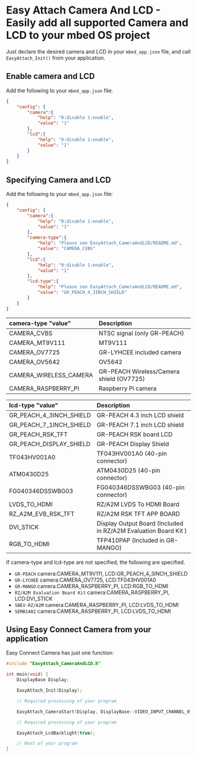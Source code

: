 # Easy Attach Camera And LCD - Easily add all supported Camera and LCD to your mbed OS project

Just declare the desired camera and LCD in your `mbed_app.json` file, and call `EasyAttach_Init()` from your application.

## Enable camera and LCD

Add the following to your ``mbed_app.json`` file:

```json
{
    "config": {
        "camera":{
            "help": "0:disable 1:enable",
            "value": "1"
        },
        "lcd":{
            "help": "0:disable 1:enable",
            "value": "1"
        }
    }
}
```

## Specifying Camera and LCD

Add the following to your ``mbed_app.json`` file:

```json
{
    "config": {
        "camera":{
            "help": "0:disable 1:enable",
            "value": "1"
        },
        "camera-type":{
            "help": "Please see EasyAttach_CameraAndLCD/README.md",
            "value": "CAMERA_CVBS"
        },
        "lcd":{
            "help": "0:disable 1:enable",
            "value": "1"
        },
        "lcd-type":{
            "help": "Please see EasyAttach_CameraAndLCD/README.md",
            "value": "GR_PEACH_4_3INCH_SHIELD"
        }
    }
}
```

| camera-type "value"        | Description                        |
|:---------------------------|:-----------------------------------|
| CAMERA_CVBS                | NTSC signal (only GR-PEACH)        |
| CAMERA_MT9V111             | MT9V111                            |
| CAMERA_OV7725              | GR-LYHCEE included camera          |
| CAMERA_OV5642              | OV5642                             |
| CAMERA_WIRELESS_CAMERA     | GR-PEACH Wireless/Camera shield (OV7725) |
| CAMERA_RASPBERRY_PI        | Raspberry Pi camera                |

| lcd-type "value"           | Description                        |
|:---------------------------|:-----------------------------------|
| GR_PEACH_4_3INCH_SHIELD    | GR-PEACH 4.3 inch LCD shield       |
| GR_PEACH_7_1INCH_SHIELD    | GR-PEACH 7.1 inch LCD shield       |
| GR_PEACH_RSK_TFT           | GR-PEACH RSK board LCD             |
| GR_PEACH_DISPLAY_SHIELD    | GR-PEACH Display Shield            |
| TF043HV001A0               | TF043HV001A0 (40-pin connector)    |
| ATM0430D25                 | ATM0430D25 (40-pin connector)      |
| FG040346DSSWBG03           | FG040346DSSWBG03 (40-pin connector)|
| LVDS_TO_HDMI               | RZ/A2M LVDS To HDMI Board          |
| RZ_A2M_EVB_RSK_TFT         | RZ/A2M RSK TFT APP BOARD           |
| DVI_STICK                  | Display Output Board (Included in RZ/A2M Evaluation Board Kit ) |
| RGB_TO_HDMI                | TFP410PAP (Included in GR-MANGO)   |

If camera-type and lcd-type are not specified, the following are specified.
* ``GR-PEACH``    camera:CAMERA_MT9V111, LCD:GR_PEACH_4_3INCH_SHIELD  
* ``GR-LYCHEE``   camera:CAMERA_OV7725,  LCD:TF043HV001A0  
* ``GR-MANGO``    camera:CAMERA_RASPBERRY_PI,  LCD:RGB_TO_HDMI  
* ``RZ/A2M Evaluation Board Kit`` camera:CAMERA_RASPBERRY_PI, LCD:DVI_STICK
* ``SBEV-RZ/A2M`` camera:CAMERA_RASPBERRY_PI, LCD:LVDS_TO_HDMI
* ``SEMB1402``    camera:CAMERA_RASPBERRY_PI, LCD:LVDS_TO_HDMI


## Using Easy Connect Camera from your application

Easy Connect Camera has just one function:

```cpp
#include "EasyAttach_CameraAndLCD.h"

int main(void) {
    DisplayBase Display;

    EasyAttach_Init(Display);

    // Required processing of your program

    EasyAttach_CameraStart(Display, DisplayBase::VIDEO_INPUT_CHANNEL_0);

    // Required processing of your program

    EasyAttach_LcdBacklight(true);

    // Rest of your program
}
```
